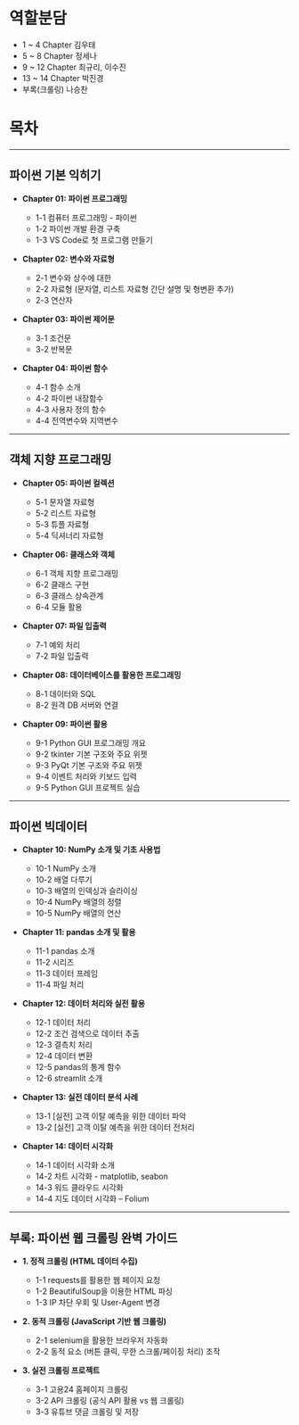 # 역할분담

- 1 ~ 4 Chapter 김우태
- 5 ~ 8 Chapter 정세나
- 9 ~ 12 Chapter 최규리, 이수진
- 13 ~ 14 Chapter 박진경
- 부록(크롤링) 나승찬

# 목차

---

## 파이썬 기본 익히기

- **Chapter 01: 파이썬 프로그래밍**

  - 1-1 컴퓨터 프로그래밍 - 파이썬
  - 1-2 파이썬 개발 환경 구축
  - 1-3 VS Code로 첫 프로그램 만들기

- **Chapter 02: 변수와 자료형**

  - 2-1 변수와 상수에 대한
  - 2-2 자료형 (문자열, 리스트 자료형 간단 설명 및 형변환 추가)
  - 2-3 연산자

- **Chapter 03: 파이썬 제어문**

  - 3-1 조건문
  - 3-2 반복문

- **Chapter 04: 파이썬 함수**
  - 4-1 함수 소개
  - 4-2 파이썬 내장함수
  - 4-3 사용자 정의 함수
  - 4-4 전역변수와 지역변수

---

## 객체 지향 프로그래밍

- **Chapter 05: 파이썬 컬렉션**

  - 5-1 문자열 자료형
  - 5-2 리스트 자료형
  - 5-3 튜플 자료형
  - 5-4 딕셔너리 자료형

- **Chapter 06: 클래스와 객체**

  - 6-1 객체 지향 프로그래밍
  - 6-2 클래스 구현
  - 6-3 클래스 상속관계
  - 6-4 모듈 활용

- **Chapter 07: 파일 입출력**

  - 7-1 예외 처리
  - 7-2 파일 입출력

- **Chapter 08: 데이터베이스를 활용한 프로그래밍**

  - 8-1 데이터와 SQL
  - 8-2 원격 DB 서버와 연결

- **Chapter 09: 파이썬 활용**
  - 9-1 Python GUI 프로그래밍 개요
  - 9-2 tkinter 기본 구조와 주요 위젯
  - 9-3 PyQt 기본 구조와 주요 위젯
  - 9-4 이벤트 처리와 키보드 입력
  - 9-5 Python GUI 프로젝트 실습

---

## 파이썬 빅데이터

- **Chapter 10: NumPy 소개 및 기초 사용법**

  - 10-1 NumPy 소개
  - 10-2 배열 다루기
  - 10-3 배열의 인덱싱과 슬라이싱
  - 10-4 NumPy 배열의 정렬
  - 10-5 NumPy 배열의 연산

- **Chapter 11: pandas 소개 및 활용**

  - 11-1 pandas 소개
  - 11-2 시리즈
  - 11-3 데이터 프레임
  - 11-4 파일 처리

- **Chapter 12: 데이터 처리와 실전 활용**

  - 12-1 데이터 처리
  - 12-2 조건 검색으로 데이터 추출
  - 12-3 결측치 처리
  - 12-4 데이터 변환
  - 12-5 pandas의 통계 함수
  - 12-6 streamlit 소개

- **Chapter 13: 실전 데이터 분석 사례**

  - 13-1 [실전] 고객 이탈 예측을 위한 데이터 파악
  - 13-2 [실전] 고객 이탈 예측을 위한 데이터 전처리

- **Chapter 14: 데이터 시각화**
  - 14-1 데이터 시각화 소개
  - 14-2 차트 시각화 - matplotlib, seabon
  - 14-3 워드 클라우드 시각화
  - 14-4 지도 데이터 시각화 – Folium

---

## 부록: 파이썬 웹 크롤링 완벽 가이드

- **1. 정적 크롤링 (HTML 데이터 수집)**

  - 1-1 requests를 활용한 웹 페이지 요청
  - 1-2 BeautifulSoup을 이용한 HTML 파싱
  - 1-3 IP 차단 우회 및 User-Agent 변경

- **2. 동적 크롤링 (JavaScript 기반 웹 크롤링)**

  - 2-1 selenium을 활용한 브라우저 자동화
  - 2-2 동적 요소 (버튼 클릭, 무한 스크롤/페이징 처리) 조작

- **3. 실전 크롤링 프로젝트**
  - 3-1 고용24 홈페이지 크롤링
  - 3-2 API 크롤링 (공식 API 활용 vs 웹 크롤링)
  - 3-3 유튜브 댓글 크롤링 및 저장
